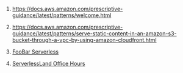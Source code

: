
1. https://docs.aws.amazon.com/prescriptive-guidance/latest/patterns/welcome.html
1. https://docs.aws.amazon.com/prescriptive-guidance/latest/patterns/serve-static-content-in-an-amazon-s3-bucket-through-a-vpc-by-using-amazon-cloudfront.html

1. [FooBar Serverless](https://www.youtube.com/@foobar_codes/videos)
1. [ServerlessLand Office Hours](https://serverlessland.com/video)